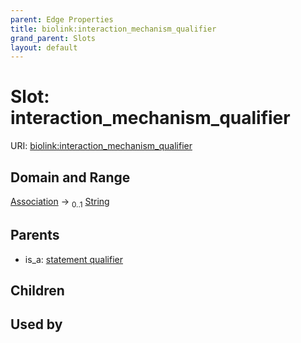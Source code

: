 ```yaml
---
parent: Edge Properties
title: biolink:interaction_mechanism_qualifier
grand_parent: Slots
layout: default
---
```


# Slot: interaction_mechanism_qualifier




URI: [biolink:interaction_mechanism_qualifier](https://w3id.org/biolink/vocab/interaction_mechanism_qualifier)

## Domain and Range

[Association](Association.md) ->  <sub>0..1</sub> [String](types/String.md)

## Parents

 *  is_a: [statement qualifier](statement_qualifier.md)

## Children


## Used by

